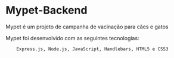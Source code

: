 # Mypet-Backend
  
  Mypet é um projeto de campanha de vacinação para cães e gatos
  
  Mypet foi desenvolvido com as seguintes tecnologias:
  
		Express.js, Node.js, JavaScript, Handlebars, HTML5 e CSS3

